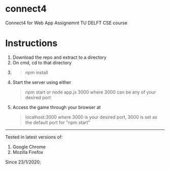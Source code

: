 # connect4
 Connect4 for Web App Assignemnt TU DELFT CSE course

# Instructions 
 1. Download the repo and extract to a directory 
 2. On cmd, cd to that directory
 3. > npm install 
 4. Start the server using either 
    > npm start
    or
    > node app.js 3000
    where 3000 can be any of your desired port 
 5. Access the game through your browser at
    > localhost:3000
    where 3000 is your desired port, 3000 is set as the default port for "npm start"
 ---
 Tested in latest versions of:
  1. Google Chrome
  2. Mozilla Firefox 
  
  Since 23/1/2020;
